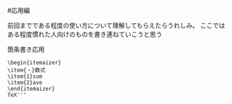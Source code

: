 #応用編

前回までである程度の使い方について理解してもらえたらうれしみ。
ここではある程度慣れた人向けのものを書き連ねていこうと思う

箇条書き応用
```TeX
\begin{itemaizer}
\item{・}数式
\item{1}sum
\item{2}ave
\end{itemaizer}
TeX'''
